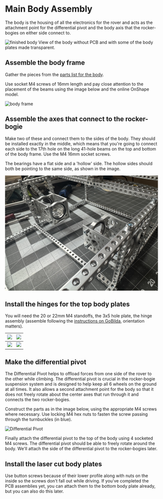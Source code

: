 # Main Body Assembly

The body is the housing of all the electronics for the rover and acts as the attachment point for the differential pivot and the body axis that the rocker-bogies on either side connect to.

![finished body](images/body.png)
View of the body without PCB and with some of the body plates made transparent.

## Assemble the body frame

Gather the pieces from the [parts list for the body](../../parts_list/README.md/#parts-for-body-assembly).

Use socket M4 screws of 16mm length and pay close attention to the placement of the beams using the image below and the online OnShape model.

![body frame](images/body_frame.png)

## Assemble the axes that connect to the rocker-bogie



Make two of these and connect them to the sides of the body. They should be installed exactly in the middle, which means that you're going to connect each side to the 17th hole on the long 41-hole beams on the top and bottom of the body frame. Use the M4 16mm socket screws.

The bearings have a flat side and a 'hollow' side. The hollow sides should both be pointing to the same side, as shown in the image.

![axel sleaves](images/rocker-bogie-sleeves.jpeg)

## Install the hinges for the top body plates

You will need the 20 or 22mm M4 standoffs, the 3x5 hole plate, the hinge assembly (assemble following the [instructions on GoBilda](https://www.gobilda.com/plastic-hinge-2-pack/), orientation matters).

| ![](images/hinge_assy.jpg) | ![](images/hinges.jpg) |
| -------------------------- | ---------------------- |
| ![](images/hinges.png)     | ![](images/hinges2.png) |

## Make the differential pivot

The Differential Pivot helps to offload forces from one side of the rover to the other while climbing. The differential pivot is crucial in the rocker-bogie suspension system and is designed to help keep all 6 wheels on the ground at all times. It also allows a second attachment point for the body so that it does not freely rotate about the center axes that run through it and connects the two rocker-bogies.

Construct the parts as in the image below, using the appropriate M4 screws where necessary. Use locking M4 hex nuts to fasten the screw passing through the turnbuckles (in blue).

![Differential Pivot](images/diff_pivot.png)

Finally attach the differential pivot to the top of the body using 4 socketed M4 screws. The differential pivot should be able to freely rotate around the body. We'll attach the side of the differential pivot to the rocker-bogies later.

## Install the laser cut body plates

Use button screws because of their lower profile along with nuts on the inside so the screws don't fall out while driving. If you've completed the PCB assemblies yet, you can attach them to the bottom body plate already, but you can also do this later.
